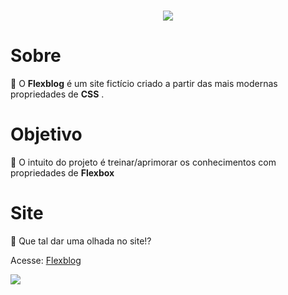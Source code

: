 <h1 align='center'>
  <img src='https://ik.imagekit.io/Willx/flexblog_7gSCACPvI.jpg?ik-sdk-version=javascript-1.4.3&updatedAt=1652907767452'>
</h1>

# Sobre

📗 O <b>Flexblog</b> é um site fictício criado a partir das mais modernas propriedades de <b>CSS</b> . 

# Objetivo

🚩 O intuito do projeto é treinar/aprimorar os conhecimentos com propriedades de <b>Flexbox</b>

# Site

🚀 Que tal dar uma olhada no site!?

Acesse: [Flexblog](https://williamxr.github.io/FlexBlog/)

<img src='https://ik.imagekit.io/Willx/flexprodutos_E9pS8dop9.jpg?ik-sdk-version=javascript-1.4.3&updatedAt=1652908781876'>

